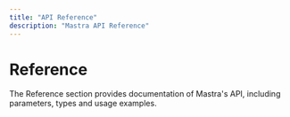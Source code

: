 ```yaml
---
title: "API Reference"
description: "Mastra API Reference"
---
```



# Reference

The Reference section provides documentation of Mastra's API, including parameters, types and usage examples.

<ReferenceCards />
